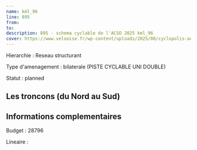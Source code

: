 ```yaml
---
name: kml_96 
line: 895
from: 
to:  
description: 895 - schema cyclable de l'ACSO 2025 kml_96 
cover: https://www.velooise.fr/wp-content/uploads/2025/08/cyclopolis-acso-895.jpg
---
```

Hierarchie : Reseau structurant

Type d'amenagement : bilaterale (PISTE CYCLABLE UNI DOUBLE)

Statut : planned

## Les troncons (du Nord au Sud)

## Informations complementaires

Budget  : 28796 

Lineaire :

